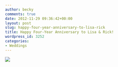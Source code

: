 ```yaml
---
author: becky
comments: true
date: 2012-11-29 09:36:42+00:00
layout: post
slug: happy-four-year-anniversary-to-lisa-rick
title: Happy Four-Year Anniversary to Lisa & Rick!
wordpress_id: 3252
categories:
- Weddings
---
```


[![](http://www.beckyjenson.com/wp-content/uploads/2012/03/blog-November08-0001.jpg)](http://www.beckyjenson.com/wp-content/uploads/2012/03/blog-November08-0001.jpg)
